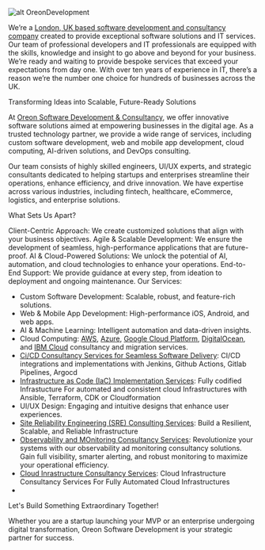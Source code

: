 ![alt OreonDevelopment](https://www.oreondevelopment.com/wp-content/uploads/2020/12/OreonDevelopmentLogo.png)

We’re a [London, UK based software development and consultancy company](https://www.oreondevelopment.com/)  created to provide exceptional software solutions and IT services. Our team of professional developers and IT professionals are equipped with the skills, knowledge and insight to go above and beyond for your business. We’re ready and waiting to provide bespoke services that exceed your expectations from day one. With over ten years of experience in IT, there’s a reason we’re the number one choice for hundreds of businesses across the UK.


Transforming Ideas into Scalable, Future-Ready Solutions

At [Oreon Software Development & Consultancy](https://www.oreondevelopment.com/), we offer innovative software solutions aimed at empowering businesses in the digital age. As a trusted technology partner, we provide a wide range of services, including custom software development, web and mobile app development, cloud computing, AI-driven solutions, and DevOps consulting.

Our team consists of highly skilled engineers, UI/UX experts, and strategic consultants dedicated to helping startups and enterprises streamline their operations, enhance efficiency, and drive innovation. We have expertise across various industries, including fintech, healthcare, eCommerce, logistics, and enterprise solutions.

What Sets Us Apart?

Client-Centric Approach:  We create customized solutions that align with your business objectives.
Agile & Scalable Development: We ensure the development of seamless, high-performance applications that are future-proof.
AI & Cloud-Powered Solutions: We unlock the potential of AI, automation, and cloud technologies to enhance your operations.
End-to-End Support: We provide guidance at every step, from ideation to deployment and ongoing maintenance.
Our Services:

- Custom Software Development: Scalable, robust, and feature-rich solutions.
- Web & Mobile App Development: High-performance iOS, Android, and web apps.
- AI & Machine Learning: Intelligent automation and data-driven insights.
- Cloud Computing: [AWS](https://www.oreondevelopment.com/amazon-aws-cloud-consultancy-services/), [Azure](https://www.oreondevelopment.com/microsoft-azure-cloud-platform-consulting/), [Google Cloud Platform](https://www.oreondevelopment.com/google-cloud-platform-gcp-consultancy-services/), [DigitalOcean](https://www.oreondevelopment.com/digitalocean-cloud-consultancy-services/), and [IBM Cloud](https://www.oreondevelopment.com/ibm-cloud-consultancy-services/) consultancy and migration services.
- [Ci/CD Consultancy Services for Seamless Software Delivery](https://www.oreondevelopment.com/ci-cd-software-delivery-consultancy-services/): CI/CD integrations and implementations with Jenkins, Github Actions, Gitlab Pipelines, Argocd
- [Infrastructure as Code (IaC) Implementation Services](https://www.oreondevelopment.com/iac-implementation-services-with-terraform-ansible-cdk-cloudformation/): Fully codified Infrastucture For automated and consistent cloud Infrastructures with Ansible, Terraform, CDK or Cloudformation
- UI/UX Design: Engaging and intuitive designs that enhance user experiences.
- [Site Reliability Engineering (SRE) Consulting Services](https://www.oreondevelopment.com/site-reliability-engineering-sre-consulting-services/): Build a Resilient, Scalable, and Reliable Infrastructure
- [Observability and MOnitoring Consultancy Services](https://www.oreondevelopment.com/observability-and-monitoring-consultancy-services/): Revolutionize your systems with our observability ad monitoring consultancy solutions.
Gain full visibility, smarter alerting, and robust monitoring to maximize your operational efficiency.
- [Cloud Inrastructure Consultancy Services](https://www.oreondevelopment.com/cloud-infrastructure-consultancy-services/): Cloud Infrastructure Consultancy Services For Fully Automated Cloud Infrastructures
- 
Let's Build Something Extraordinary Together!

Whether you are a startup launching your MVP or an enterprise undergoing digital transformation, Oreon Software Development is your strategic partner for success.
